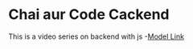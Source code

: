# Chai aur Code Cackend

This is a video series on backend with js
-[Model Link](https://app.eraser.io/workspace/YtPqZ1VogxGy1jzIDkzj)